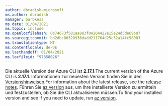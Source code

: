 ```yaml
---
author: dbradish-microsoft
ms.author: dbradish
manager: barbkess
ms.date: 01/04/2021
ms.topic: include
ms.openlocfilehash: 0b74673f581aa883f04204422e15e24d5de69b07
ms.sourcegitcommit: bd2dbc80328936dadd211764d25c32a14fc58083
ms.translationtype: HT
ms.contentlocale: de-DE
ms.lasthandoff: 01/04/2021
ms.locfileid: "97858026"
---
```

<span data-ttu-id="b8c1e-101">Die aktuelle Version der Azure CLI ist __2.17.1__.</span><span class="sxs-lookup"><span data-stu-id="b8c1e-101">The current version of the Azure CLI is __2.17.1__.</span></span> <span data-ttu-id="b8c1e-102">Informationen zur neuesten Version finden Sie in den [Versionshinweisen](../release-notes-azure-cli.md).</span><span class="sxs-lookup"><span data-stu-id="b8c1e-102">For information about the latest release, see the [release notes](../release-notes-azure-cli.md).</span></span> <span data-ttu-id="b8c1e-103">Führen Sie [az version](/cli/azure/reference-index#az_version) aus, um Ihre installierte Version zu ermitteln und festzustellen, ob Sie die CLI aktualisieren müssen.</span><span class="sxs-lookup"><span data-stu-id="b8c1e-103">To find your installed version and see if you need to update, run [az version](/cli/azure/reference-index#az_version).</span></span>
